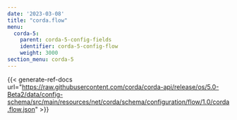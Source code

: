 ```yaml
---
date: '2023-03-08'
title: "corda.flow"
menu:
  corda-5:
    parent: corda-5-config-fields
    identifier: corda-5-config-flow
    weight: 3000
section_menu: corda-5
---
```


{{< generate-ref-docs url="https://raw.githubusercontent.com/corda/corda-api/release/os/5.0-Beta2/data/config-schema/src/main/resources/net/corda/schema/configuration/flow/1.0/corda.flow.json" >}}